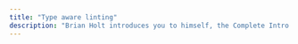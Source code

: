 ```yaml
---
title: "Type aware linting"
description: "Brian Holt introduces you to himself, the Complete Intro to React version 6, and what you can expect to learn"
---
```

